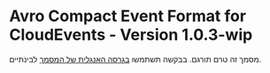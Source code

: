 # Avro Compact Event Format for CloudEvents - Version 1.0.3-wip
מסמך זה טרם תורגם. בבקשה תשתמשו [בגרסה האנגלית של המסמך](../../../formats/avro-compact-format.md) לבינתיים.

